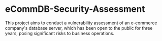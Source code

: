 # eCommDB-Security-Assessment
This project aims to conduct a vulnerability assessment of an e-commerce company's database server, which has been open to the public for three years, posing significant risks to business operations.
